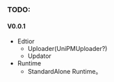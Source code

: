 ### TODO:

#### V0.0.1

* Edtior
  * Uploader(UniPMUploader?) 
  * Updator
* Runtime
  * StandardAlone Runtime。